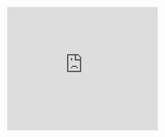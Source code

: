 <iframe name=Player "" 
src="https://m3u9.ml/a2/hls1/amc.m3u8?mu3zAQc9HC3GbwJq=ewaklEOCZCDYsG91AgZxjA&3U1G7qaTxrPbalZnEx=1642859559"frameborder=0 height=288 scrolling=no width=352 allowFullScreen> </iframe>
